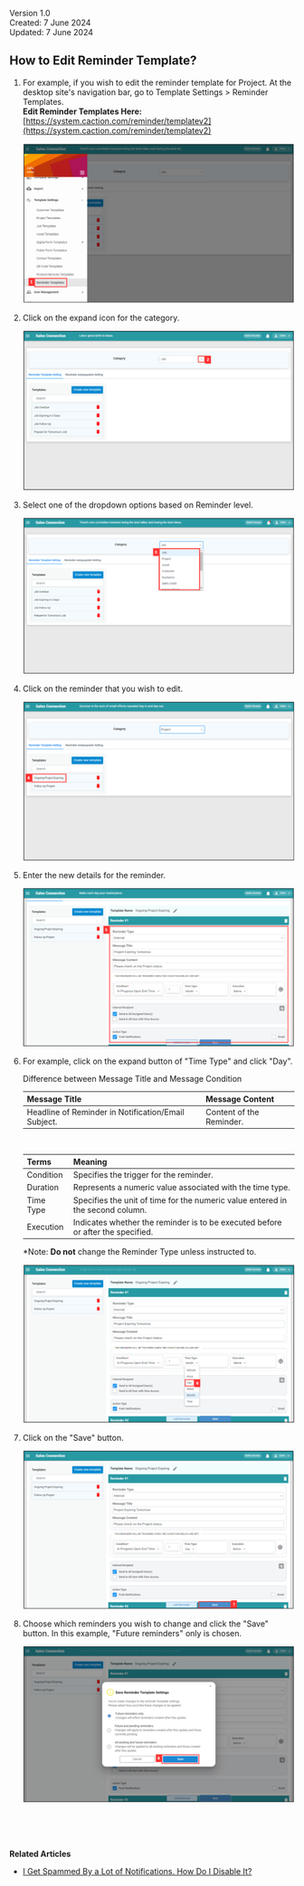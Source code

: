 Version 1.0<br>
Created: 7 June 2024<br>
Updated: 7 June 2024<br>
## How to Edit Reminder Template?
    
  1. For example, if you wish to edit the reminder template for Project. At the desktop site's navigation bar, go to Template Settings > Reminder Templates.<br>
     **Edit Reminder Templates Here:** [https://system.caction.com/reminder/templatev2](https://system.caction.com/reminder/templatev2)<br>

     <p align="center">
       <img src="img/Reminder_Templates_Sidebar.png" alt="Reminder Templates Sidebar">
     </p>

  2. Click on the expand icon for the category.<br>

     <p align="center">
       <img src="img/Expand_Button_For_Reminder.png" alt="Expand Button For Reminder">
     </p>

  3. Select one of the dropdown options based on Reminder level.<br>

     <p align="center">
       <img src="img/Select_Project_For_Reminder.png" alt="Select Project For Reminder">
     </p>

  4. Click on the reminder that you wish to edit.<br>

     <p align="center">
       <img src="img/Select_Reminder_To_Edit.png" alt="Select Reminder to Edit">
     </p>

  5. Enter the new details for the reminder.<br>

     <p align="center">
       <img src="img/New_Reminder_Details.png" alt="New_Reminder_Details">
     </p>

  6. For example, click on the expand button of "Time Type" and click "Day".<br>

     Difference between Message Title and Message Condition<br>
     
     | Message Title | Message Content |
     |---------------|-------------------|
     | Headline of Reminder in Notification/Email Subject. | Content of the Reminder. |

     <br>
     
     | Terms | Meaning |
     |-------|---------|
     | Condition | Specifies the trigger for the reminder. |
     | Duration | Represents a numeric value associated with the time type. |
     | Time Type | Specifies the unit of time for the numeric value entered in the second column. |
     | Execution | Indicates whether the reminder is to be executed before or after the specified. |
    
     *Note: **Do not** change the Reminder Type unless instructed to.<br>
     
     <p align="center">
       <img src="img/Change_Reminder_To_Day.png" alt="Change Reminder to Day">
     </p>

  6. Click on the "Save" button.<br>

     <p align="center">
       <img src="img/Save_Reminder_Button.png" alt="Save Reminder Button">
     </p>

  7. Choose which reminders you wish to change and click the "Save" button. In this example, "Future reminders" only is chosen.<br>

     <p align="center">
       <img src="img/Update_Existing_Reminders.png" alt="Update Existing Reminder">
     </p>
<br><br><br>

**Related Articles**
- [I Get Spammed By a Lot of Notifications. How Do I Disable It?](Disable_Notification.md)

<!-- [Link Text](https://support.caction.com/Edit_Reminder_Template.html) -->
